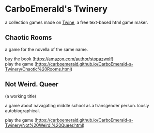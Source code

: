 # CarboEmerald's Twinery

a collection games made on [Twine](http://twinery.org), a free text-based html game maker. 

## Chaotic Rooms 

a game for the novella of the same name. 

buy the book (https://amazon.com/author/stopazwolf) <br />
play the game (https://carboemerald.github.io/CarboEmerald-s-Twinery/Chaotic%20Rooms.html)

## Not Weird. Queer 

(a working title) 

a game about navagating middle school as a transgender person. loosly autobiographical. 

play the game (https://carboemerald.github.io/CarboEmerald-s-Twinery/Not%20Weird.%20Queer.html)
